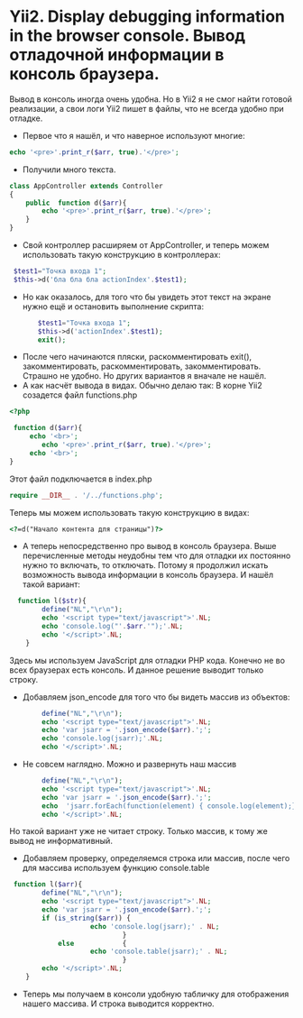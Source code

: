 
# Yii2. Display debugging information in the browser console. Вывод отладочной информации в консоль браузера.

Вывод в консоль иногда очень удобна. Но в Yii2 я не смог найти готовой реализации, а свои логи Yii2 пишет в файлы, что не всегда удобно при отладке.

* Первое что я нашёл, и что наверное используют многие:

```php
echo '<pre>'.print_r($arr, true).'</pre>';
```

* Получили много текста.

```php
class AppController extends Controller
{
    public  function d($arr){
        echo '<pre>'.print_r($arr, true).'</pre>';
    }
}
```

* Свой контроллер расширяем от AppController, и теперь можем использовать такую конструкцию в контроллерах:
```php
 $test1="Точка входа 1";
 $this->d('бла бла бла actionIndex'.$test1);
```
* Но как оказалось, для того что бы увидеть этот текст на экране нужно ещё и остановить выполнение скрипта:
```php
       $test1="Точка входа 1";
       $this->d('actionIndex'.$test1);
       exit();
```
* После чего начинаются пляски, раскомментировать exit(), закомментировать, раскомментировать, закомментировать. Страшно не удобно. Но других вариантов я вначале не нашёл.
* А как насчёт вывода в видах. Обычно делаю так:
В корне Yii2 созадется файл functions.php

```php
<?php

 function d($arr){
     echo '<br>';
        echo '<pre>'.print_r($arr, true).'</pre>';
     echo '<br>';
}
```
Этот файл подключается в index.php
```php
require __DIR__ . '/../functions.php';
```
Теперь мы можем использовать такую конструкцию в видах:
```html
<?=d("Начало контента для страницы")?>
```
* А теперь непосредственно про вывод в консоль браузера. Выше перечисленные методы неудобны тем что для отладки их постоянно нужно то включать, то отключать.
Потому я продолжил искать возможность вывода информации в консоль браузера. И нашёл такой вариант:

```php
  function l($str){
        define("NL","\r\n");
        echo '<script type="text/javascript">'.NL;
        echo 'console.log("'.$arr.'");'.NL;
        echo '</script>'.NL;
    }
```
Здесь мы используем JavaScript для отладки PHP кода. Конечно не во всех браузерах есть консоль. И данное решение выводит только строку.

* Добавляем json_encode для того что бы видеть массив из объектов:
```php
        define("NL","\r\n");
        echo '<script type="text/javascript">'.NL;
        echo 'var jsarr = '.json_encode($arr).';';
        echo 'console.log(jsarr);'.NL;
        echo '</script>'.NL;
```
* Не совсем наглядно. Можно и развернуть наш массив
```php
        define("NL","\r\n");
        echo '<script type="text/javascript">'.NL;
        echo 'var jsarr = '.json_encode($arr).';';
		echo  'jsarr.forEach(function(element) { console.log(element);} )';
        echo '</script>'.NL;
```
 Но такой вариант уже не читает строку. Только массив, к тому же вывод не информативный.
* Добавляем проверку, определяемся строка или массив, после чего для массива используем функцию console.table
```php
 function l($arr){
        define("NL","\r\n");
        echo '<script type="text/javascript">'.NL;
        echo 'var jsarr = '.json_encode($arr).';';
        if (is_string($arr)) {
                    echo 'console.log(jsarr);' . NL;
                            }
            else            {
                    echo 'console.table(jsarr);' . NL;
                            }
        echo '</script>'.NL;
    }
```
*	Теперь мы получаем в консоли удобную табличку для отображения нашего массива. И строка выводится корректно.

